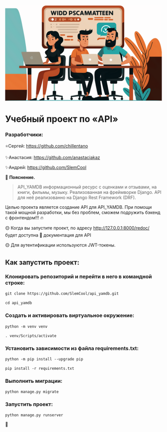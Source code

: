![Документация](head.png)
# Учебный проект по «API»

### Разработчики:

⭐Сергей: https://github.com/chillentano

✨Анастасия: https://github.com/anastaciakaz

✨Андрей: https://github.com/SlemCool 

:small_orange_diamond: **Пояснение.**
> API_YAMDB информационный ресурс с оценками и отзывами, на книги, фильмы, музыку. Реализованная на фреймворке Django.
API для неё реализованно на Django Rest Framework (DRF).

Целью проекта является создание API для API_YAMDB. При помощи такой мощной разработки,
мы без проблем, сможем подружить бэкенд с фронтендом!!! :fire:

:yellow_circle: Когда вы запустите проект, по адресу  http://127.0.0.1:8000/redoc/ будет доступна :book: документация для API

:yellow_circle: Для аутентификации используются JWT-токены. 


## Как запустить проект:

### Клонировать репозиторий и перейти в него в командной строке:
```
git clone https://github.com/SlemCool/api_yamdb.git
```

```
cd api_yamdb
```

### Cоздать и активировать виртуальное окружение:

```
python -m venv venv
```

```
. venv/Scripts/activate
```

### Установить зависимости из файла requirements.txt:

```
python -m pip install --upgrade pip
```

```
pip install -r requirements.txt
```

### Выполнить миграции:

```
python manage.py migrate
```

### Запустить проект:

```
python manage.py runserver
```

:saluting_face: